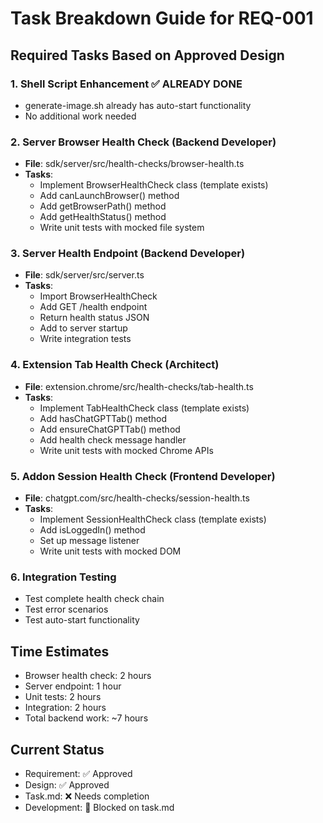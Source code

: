 # Task Breakdown Guide for REQ-001

## Required Tasks Based on Approved Design

### 1. Shell Script Enhancement ✅ ALREADY DONE
- generate-image.sh already has auto-start functionality
- No additional work needed

### 2. Server Browser Health Check (Backend Developer)
- **File**: sdk/server/src/health-checks/browser-health.ts
- **Tasks**:
  - Implement BrowserHealthCheck class (template exists)
  - Add canLaunchBrowser() method
  - Add getBrowserPath() method
  - Add getHealthStatus() method
  - Write unit tests with mocked file system

### 3. Server Health Endpoint (Backend Developer)
- **File**: sdk/server/src/server.ts
- **Tasks**:
  - Import BrowserHealthCheck
  - Add GET /health endpoint
  - Return health status JSON
  - Add to server startup
  - Write integration tests

### 4. Extension Tab Health Check (Architect)
- **File**: extension.chrome/src/health-checks/tab-health.ts
- **Tasks**:
  - Implement TabHealthCheck class (template exists)
  - Add hasChatGPTTab() method
  - Add ensureChatGPTTab() method
  - Add health check message handler
  - Write unit tests with mocked Chrome APIs

### 5. Addon Session Health Check (Frontend Developer)
- **File**: chatgpt.com/src/health-checks/session-health.ts
- **Tasks**:
  - Implement SessionHealthCheck class (template exists)
  - Add isLoggedIn() method
  - Set up message listener
  - Write unit tests with mocked DOM

### 6. Integration Testing
- Test complete health check chain
- Test error scenarios
- Test auto-start functionality

## Time Estimates
- Browser health check: 2 hours
- Server endpoint: 1 hour
- Unit tests: 2 hours
- Integration: 2 hours
- Total backend work: ~7 hours

## Current Status
- Requirement: ✅ Approved
- Design: ✅ Approved  
- Task.md: ❌ Needs completion
- Development: 🛑 Blocked on task.md